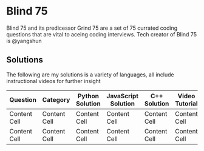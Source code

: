 # Blind 75

Blind 75 and its predicessor Grind 75 are a set of 75 currated coding questions that are vital to aceing coding interviews.
Tech creator of Blind 75 is @yangshun

## Solutions

The following are my solutions is a variety of languages, all include instructional videos for further insight

| Question | Category | Python Solution | JavaScript Solution  | C++ Solution | Video Tutorial |
| ------------- | ------------- | ------------- | ------------- | ------------- | ------------- |
| Content Cell  | Content Cell  | Content Cell  | Content Cell  | Content Cell  | Content Cell  |
| Content Cell  | Content Cell  | Content Cell  | Content Cell  | Content Cell  | Content Cell  |
